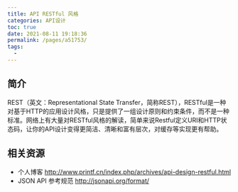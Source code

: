 ```yaml
---
title: API RESTful 风格
categories: API设计
toc: true
date: 2021-08-11 19:18:36
permalink: /pages/a51753/
tags: 
  - 
---
```


## 简介
REST（英文：Representational State Transfer，简称REST），RESTful是一种对基于HTTP的应用设计风格，只是提供了一组设计原则和约束条件，而不是一种标准。网络上有大量对RESTful风格的解读，简单来说Restful定义URI和HTTP状态码，让你的API设计变得更简洁、清晰和富有层次，对缓存等实现更有帮助。

## 相关资源

- 个人博客 http://www.printf.cn/index.php/archives/api-design-restful.html
- JSON API 参考规范 http://jsonapi.org/format/